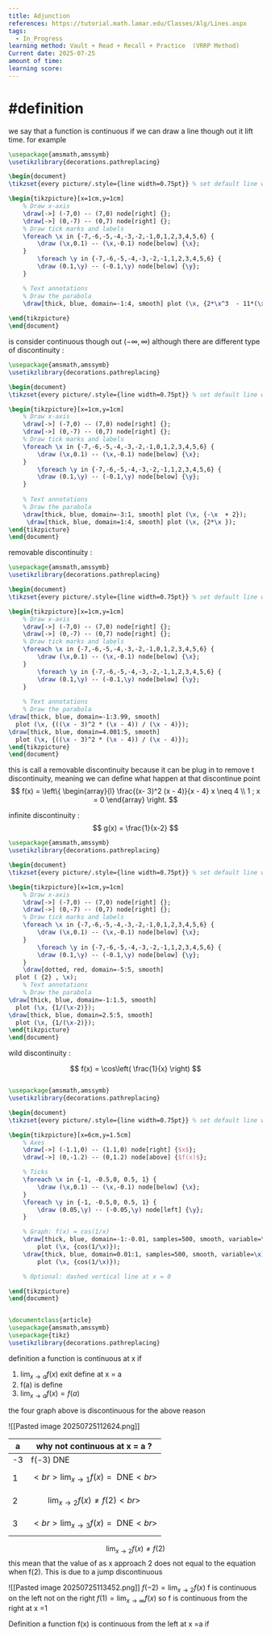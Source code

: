 ```yaml
---
title: Adjunction
references: https://tutorial.math.lamar.edu/Classes/Alg/Lines.aspx
tags:
  - In_Progress
learning method: Vault + Read + Recall + Practice  (VRRP Method)
Current date: 2025-07-25
amount of time: 
learning score:
---
```


# #definition 
we  say that a function is continuous if we can draw a line though out it lift time. for example 



```tikz
\usepackage{amsmath,amssymb}
\usetikzlibrary{decorations.pathreplacing}

\begin{document}
\tikzset{every picture/.style={line width=0.75pt}} % set default line width

\begin{tikzpicture}[x=1cm,y=1cm]
    % Draw x-axis
    \draw[->] (-7,0) -- (7,0) node[right] {};
    \draw[->] (0,-7) -- (0,7) node[right] {};
    % Draw tick marks and labels
    \foreach \x in {-7,-6,-5,-4,-3,-2,-1,0,1,2,3,4,5,6} {
        \draw (\x,0.1) -- (\x,-0.1) node[below] {\x};
    }
        \foreach \y in {-7,-6,-5,-4,-3,-2,-1,1,2,3,4,5,6} {
        \draw (0.1,\y) -- (-0.1,\y) node[below] {\y};
    }

    % Text annotations  
    % Draw the parabola
    \draw[thick, blue, domain=-1:4, smooth] plot (\x, {2*\x^3  - 11*(\x)^2 + 12*\x});
 
\end{tikzpicture}
\end{document}
``` 

is consider continuous though out $(-\infty,\infty)$
although there are different type of discontinuity : 

```tikz
\usepackage{amsmath,amssymb}
\usetikzlibrary{decorations.pathreplacing}

\begin{document}
\tikzset{every picture/.style={line width=0.75pt}} % set default line width

\begin{tikzpicture}[x=1cm,y=1cm]
    % Draw x-axis
    \draw[->] (-7,0) -- (7,0) node[right] {};
    \draw[->] (0,-7) -- (0,7) node[right] {};
    % Draw tick marks and labels
    \foreach \x in {-7,-6,-5,-4,-3,-2,-1,0,1,2,3,4,5,6} {
        \draw (\x,0.1) -- (\x,-0.1) node[below] {\x};
    }
        \foreach \y in {-7,-6,-5,-4,-3,-2,-1,1,2,3,4,5,6} {
        \draw (0.1,\y) -- (-0.1,\y) node[below] {\y};
    }
	
    % Text annotations  
    % Draw the parabola
    \draw[thick, blue, domain=-3:1, smooth] plot (\x, {-\x  + 2});
     \draw[thick, blue, domain=1:4, smooth] plot (\x, {2*\x });
\end{tikzpicture}
\end{document}
``` 




removable discontinuity :
```tikz
\usepackage{amsmath,amssymb}
\usetikzlibrary{decorations.pathreplacing}

\begin{document}
\tikzset{every picture/.style={line width=0.75pt}} % set default line width

\begin{tikzpicture}[x=1cm,y=1cm]
    % Draw x-axis
    \draw[->] (-7,0) -- (7,0) node[right] {};
    \draw[->] (0,-7) -- (0,7) node[right] {};
    % Draw tick marks and labels
    \foreach \x in {-7,-6,-5,-4,-3,-2,-1,0,1,2,3,4,5,6} {
        \draw (\x,0.1) -- (\x,-0.1) node[below] {\x};
    }
        \foreach \y in {-7,-6,-5,-4,-3,-2,-1,1,2,3,4,5,6} {
        \draw (0.1,\y) -- (-0.1,\y) node[below] {\y};
    }
	
    % Text annotations  
    % Draw the parabola
\draw[thick, blue, domain=-1:3.99, smooth] 
  plot (\x, {((\x - 3)^2 * (\x - 4)) / (\x - 4)});
\draw[thick, blue, domain=4.001:5, smooth] 
  plot (\x, {((\x - 3)^2 * (\x - 4)) / (\x - 4)});
\end{tikzpicture}
\end{document}
``` 


this is call a removable discontinuity because it can be plug in to remove t discontinuity, meaning we can define what happen at that discontinue point 
$$
f(x)  = \left\{
\begin{array}{l} 
\frac{(x-  3)^2 (x -  4)}{x - 4} x \neq 4  \\
1 ; x = 0 
\end{array}
\right.
$$


infinite discontinuity :
$$
g(x) = \frac{1}{x-2}
$$
```tikz
\usepackage{amsmath,amssymb}
\usetikzlibrary{decorations.pathreplacing}

\begin{document}
\tikzset{every picture/.style={line width=0.75pt}} % set default line width

\begin{tikzpicture}[x=1cm,y=1cm]
    % Draw x-axis
    \draw[->] (-7,0) -- (7,0) node[right] {};
    \draw[->] (0,-7) -- (0,7) node[right] {};
    % Draw tick marks and labels
    \foreach \x in {-7,-6,-5,-4,-3,-2,-1,0,1,2,3,4,5,6} {
        \draw (\x,0.1) -- (\x,-0.1) node[below] {\x};
    }
        \foreach \y in {-7,-6,-5,-4,-3,-2,-1,1,2,3,4,5,6} {
        \draw (0.1,\y) -- (-0.1,\y) node[below] {\y};
    }
	\draw[dotted, red, domain=-5:5, smooth] 
  plot ( {2} , \x);
    % Text annotations  
    % Draw the parabola
\draw[thick, blue, domain=-1:1.5, smooth] 
  plot (\x, {1/(\x-2)});
\draw[thick, blue, domain=2.5:5, smooth] 
  plot (\x, {1/(\x-2)});
\end{tikzpicture}
\end{document}
``` 


wild discontinuity :  

$$
f(x) =  \cos\left( \frac{1}{x} \right)
$$
```tikz 

\usepackage{amsmath,amssymb}
\usetikzlibrary{decorations.pathreplacing}

\begin{document}
\tikzset{every picture/.style={line width=0.75pt}} % set default line width

\begin{tikzpicture}[x=6cm,y=1.5cm]
    % Axes
    \draw[->] (-1.1,0) -- (1.1,0) node[right] {$x$};
    \draw[->] (0,-1.2) -- (0,1.2) node[above] {$f(x)$};

    % Ticks
    \foreach \x in {-1, -0.5,0, 0.5, 1} {
        \draw (\x,0.1) -- (\x,-0.1) node[below] {\x};
    }
    \foreach \y in {-1, -0.5,0, 0.5, 1} {
        \draw (0.05,\y) -- (-0.05,\y) node[left] {\y};
    }

    % Graph: f(x) = cos(1/x)
    \draw[thick, blue, domain=-1:-0.01, samples=500, smooth, variable=\x]
        plot (\x, {cos(1/\x)});
    \draw[thick, blue, domain=0.01:1, samples=500, smooth, variable=\x]
        plot (\x, {cos(1/\x)});

    % Optional: dashed vertical line at x = 0

\end{tikzpicture}
\end{document}


\documentclass{article}
\usepackage{amsmath,amssymb}
\usepackage{tikz}
\usetikzlibrary{decorations.pathreplacing}


``` 


definition a function is continuous at  x  if 
1. $\lim_{ x \to a } f(x)$ exit define at x = a  
2. f(a) is define 
3. $\lim_{ x \to a }f(x) =f(a)$

the four graph   above is discontinuous for the above reason 

![[Pasted image 20250725112624.png]] 



| a   | why not continuous at x  = a ?                    |
| --- | ------------------------------------------------- |
| -3  | f(-3)  DNE                                        |
| 1   | $$<br>\lim_{ x \to 1 } f(x) = \text{ DNE}<br>$$   |
| 2   | $$\lim_{ x \to 2 } f(x)  \neq  f(2)<br>$$         |
| 3   | $$<br>\lim_{ x \to 3 }  f(x)  = \text{ DNE}<br>$$ |


$$
\lim_{ x \to 2 } f(x)  \neq  f(2) 
$$
this mean that the value of as x  approach 2 does not equal to the equation when f(2). This is due to a jump discontinuous 

![[Pasted image 20250725113452.png]] 
$f(-2)=\lim_{ x \to 2 }f(x)$
f is continuous on the left not on the right 
$f(1)=\lim_{ x \to \infty }f(x)$ so  f is continuous from the right at x  =1 

Definition  a function f(x) is continuous from the left at x  =a  if  
